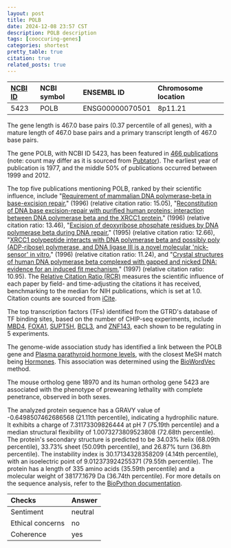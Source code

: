 ```yaml
---
layout: post
title: POLB
date: 2024-12-08 23:57 CST
description: POLB description
tags: [cooccuring-genes]
categories: shortest
pretty_table: true
citation: true
related_posts: true
---
```




| [NCBI ID](https://www.ncbi.nlm.nih.gov/gene/5423) | NCBI symbol | ENSEMBL ID | Chromosome location |
| :-------- | :------- | :-------- | :------- |
| 5423  | POLB | ENSG00000070501 | 8p11.21 |



The gene length is 467.0 base pairs (0.37 percentile of all genes), with a mature length of 467.0 base pairs and a primary transcript length of 467.0 base pairs.


The gene POLB, with NCBI ID 5423, has been featured in [466 publications](https://pubmed.ncbi.nlm.nih.gov/?term=%22POLB%22) (note: count may differ as it is sourced from [Pubtator](https://academic.oup.com/nar/article/47/W1/W587/5494727)). The earliest year of publication is 1977, and the middle 50% of publications occurred between 1999 and 2012.


The top five publications mentioning POLB, ranked by their scientific influence, include "[Requirement of mammalian DNA polymerase-beta in base-excision repair.](https://pubmed.ncbi.nlm.nih.gov/8538772)" (1996) (relative citation ratio: 15.05), "[Reconstitution of DNA base excision-repair with purified human proteins: interaction between DNA polymerase beta and the XRCC1 protein.](https://pubmed.ncbi.nlm.nih.gov/8978692)" (1996) (relative citation ratio: 13.46), "[Excision of deoxyribose phosphate residues by DNA polymerase beta during DNA repair.](https://pubmed.ncbi.nlm.nih.gov/7624801)" (1995) (relative citation ratio: 12.66), "[XRCC1 polypeptide interacts with DNA polymerase beta and possibly poly (ADP-ribose) polymerase, and DNA ligase III is a novel molecular 'nick-sensor' in vitro.](https://pubmed.ncbi.nlm.nih.gov/8948628)" (1996) (relative citation ratio: 11.24), and "[Crystal structures of human DNA polymerase beta complexed with gapped and nicked DNA: evidence for an induced fit mechanism.](https://pubmed.ncbi.nlm.nih.gov/9287163)" (1997) (relative citation ratio: 10.95). The [Relative Citation Ratio (RCR)](https://journals.plos.org/plosbiology/article?id=10.1371/journal.pbio.1002541) measures the scientific influence of each paper by field- and time-adjusting the citations it has received, benchmarking to the median for NIH publications, which is set at 1.0. Citation counts are sourced from [iCite](https://icite.od.nih.gov).





The top transcription factors (TFs) identified from the GTRD's database of TF binding sites, based on the number of CHIP-seq experiments, include [MBD4](https://www.ncbi.nlm.nih.gov/gene/8930), [FOXA1](https://www.ncbi.nlm.nih.gov/gene/3169), [SUPT5H](https://www.ncbi.nlm.nih.gov/gene/6829), [BCL3](https://www.ncbi.nlm.nih.gov/gene/602), and [ZNF143](https://www.ncbi.nlm.nih.gov/gene/7702), each shown to be regulating in 5 experiments.





The genome-wide association study has identified a link between the POLB gene and [Plasma parathyroid hormone levels](https://pubmed.ncbi.nlm.nih.gov/30134803), with the closest MeSH match being [Hormones](https://meshb.nlm.nih.gov/record/ui?ui=D006728). This association was determined using the [BioWordVec](https://www.nature.com/articles/s41597-019-0055-0) method.


The mouse ortholog gene 18970 and its human ortholog gene 5423 are associated with the phenotype of preweaning lethality with complete penetrance, observed in both sexes.


The analyzed protein sequence has a GRAVY value of -0.6498507462686568 (21.11th percentile), indicating a hydrophilic nature. It exhibits a charge of 7.31173309826444 at pH 7 (75.19th percentile) and a median structural flexibility of 1.0073273809523808 (72.68th percentile). The protein's secondary structure is predicted to be 34.03% helix (68.09th percentile), 33.73% sheet (50.09th percentile), and 26.87% turn (36.8th percentile). The instability index is 30.17134328358209 (4.14th percentile), with an isoelectric point of 9.012373924255371 (79.55th percentile). The protein has a length of 335 amino acids (35.59th percentile) and a molecular weight of 38177.1679 Da (36.74th percentile). For more details on the sequence analysis, refer to the [BioPython documentation](https://biopython.org/docs/1.75/api/Bio.SeqUtils.ProtParam.html).



| Checks    | Answer |
| :-------- | :------- |
| Sentiment  | neutral   |
| Ethical concerns | no     |
| Coherence    | yes    |